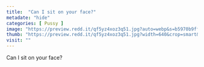 ```yaml
---
title:  "Can I sit on your face?"
metadate: "hide"
categories: [ Pussy ]
image: "https://preview.redd.it/qf5yz4xoz3q51.jpg?auto=webp&s=b5970b9ff29ad9c554bdb8d80bf29214927e8aa2"
thumb: "https://preview.redd.it/qf5yz4xoz3q51.jpg?width=640&crop=smart&auto=webp&s=9040b463d7f68858bc9a2f0247f8e7ef3a12de87"
visit: ""
---
```

Can I sit on your face?
